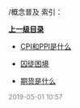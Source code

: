/概念普及 索引：


**[上一级目录](/index.md)**

- [CPI和PPI是什么](/概念普及/CPI和PPI是什么.md)

- [囚徒困境](/概念普及/囚徒困境.md)

- [期货是什么](/概念普及/期货是什么.md)


<font size=2 color='grey'> 2019-05-01 10:57 </font>